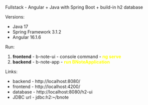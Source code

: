 Fullstack - Angular + Java with Spring Boot + build-in h2 database

Versions:
<ul>
    <li>Java 17</li>
    <li>Spring Framework 3.1.2</li>
    <li>Angular 16.1.6</li>
</ul>

Run:
<ol>
    <li><b>frontend</b> - b-note-ui - console command - <b style="color:yellow;">ng serve</b></li>
    <li><b>backend</b> - b-note-app - <b style="color:yellow;">run BNoteApplication </b></li>
</ol>



Links:
<ul>
    <li> backend - <a> http://localhost:8080/ </a> </li>
    <li> frontend - <a> http://localhost:4200/ </a> </li>
    <li> database - <a> http://localhost:8080/h2-ui </a> </li>
    <li> JDBC url - jdbc:h2:~/bnote </li>
</ul>